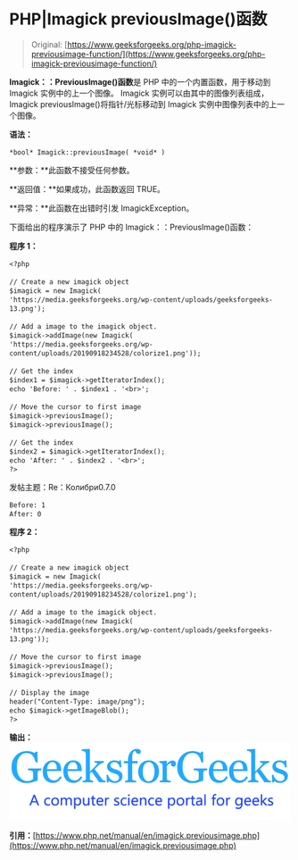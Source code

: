 # PHP|Imagick previousImage()函数

> Original: [https://www.geeksforgeeks.org/php-imagick-previousimage-function/](https://www.geeksforgeeks.org/php-imagick-previousimage-function/)

**Imagick：：PreviousImage()函数**是 PHP 中的一个内置函数，用于移动到 Imagick 实例中的上一个图像。 Imagick 实例可以由其中的图像列表组成，Imagick previousImage()将指针/光标移动到 Imagick 实例中图像列表中的上一个图像。

**语法：**

```
*bool* Imagick::previousImage( *void* )
```

**参数：**此函数不接受任何参数。

**返回值：**如果成功，此函数返回 TRUE。

**异常：**此函数在出错时引发 ImagickException。

下面给出的程序演示了 PHP 中的 Imagick：：PreviousImage()函数：

**程序 1：**

```
<?php

// Create a new imagick object
$imagick = new Imagick(
'https://media.geeksforgeeks.org/wp-content/uploads/geeksforgeeks-13.png');

// Add a image to the imagick object.
$imagick->addImage(new Imagick(
'https://media.geeksforgeeks.org/wp-content/uploads/20190918234528/colorize1.png'));

// Get the index
$index1 = $imagick->getIteratorIndex();
echo 'Before: ' . $index1 . '<br>';

// Move the cursor to first image
$imagick->previousImage();
$imagick->previousImage();

// Get the index
$index2 = $imagick->getIteratorIndex();
echo 'After: ' . $index2 . '<br>';
?>
```

发帖主题：Re：Колибри0.7.0

```
Before: 1
After: 0
```

**程序 2：**

```
<?php

// Create a new imagick object
$imagick = new Imagick(
'https://media.geeksforgeeks.org/wp-content/uploads/20190918234528/colorize1.png');

// Add a image to the imagick object.
$imagick->addImage(new Imagick(
'https://media.geeksforgeeks.org/wp-content/uploads/geeksforgeeks-13.png'));

// Move the cursor to first image
$imagick->previousImage();
$imagick->previousImage();

// Display the image
header("Content-Type: image/png");
echo $imagick->getImageBlob();
?>
```

**输出：**
![](img/d2cdeddf65779f170b39764ad552411f.png)

**引用：**[https://www.php.net/manual/en/imagick.previousimage.php](https://www.php.net/manual/en/imagick.previousimage.php)
